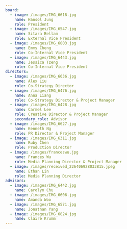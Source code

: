 ```yaml
---
board:
  - image: /images/IMG_6618.jpg
    name: Hansol Jung
    role: President
  - image: /images/IMG_6547.jpg
    name: Sitara Bellam
    role: External Vice President
  - image: /images/IMG_6803.jpg
    name: Emmy Cheng
    role: Co-Internal Vice President
  - image: /images/IMG_6443.jpg
    name: Jessica Tzeng
    role: Co-Internal Vice President
directors:
  - image: /images/IMG_6636.jpg
    name: Alex Liu
    role: Co-Strategy Director
  - image: /images/IMG_6476.jpg
    name: Anna Liang
    role: Co-Strategy Director & Project Manager
  - image: /images/IMG_6428.jpg
    name: Carmel Lee
    role: Creative Director & Project Manager
    secondary_role: Advisor
  - image: /images/IMG_6627.jpg
    name: Kenneth Ng
    role: PR Director & Project Manager
  - image: /images/IMG_6311.jpg
    name: Ruby Chen
    role: Production Director
  - image: /images/franceswu.jpg
    name: Frances Wu
    role: Media Planning Director & Project Manager
  - image: /images/received_226406928033815.jpeg
    name: Ethan Lin
    role: Media Planning Director
advisors:
  - image: /images/IMG_6442.jpg
    name: Carolyn Chu
  - image: /images/IMG_6606.jpg
    name: Amanda Woo
  - image: /images/IMG_6571.jpg
    name: Jonathan Yang
  - image: /images/IMG_6824.jpg
    name: Claire Krumm
---
```

